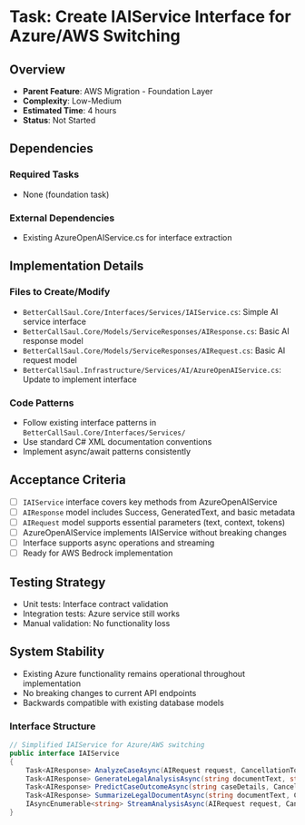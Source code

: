 # Task: Create IAIService Interface for Azure/AWS Switching

## Overview
- **Parent Feature**: AWS Migration - Foundation Layer
- **Complexity**: Low-Medium
- **Estimated Time**: 4 hours
- **Status**: Not Started

## Dependencies
### Required Tasks
- None (foundation task)

### External Dependencies
- Existing AzureOpenAIService.cs for interface extraction

## Implementation Details
### Files to Create/Modify
- `BetterCallSaul.Core/Interfaces/Services/IAIService.cs`: Simple AI service interface
- `BetterCallSaul.Core/Models/ServiceResponses/AIResponse.cs`: Basic AI response model
- `BetterCallSaul.Core/Models/ServiceResponses/AIRequest.cs`: Basic AI request model
- `BetterCallSaul.Infrastructure/Services/AI/AzureOpenAIService.cs`: Update to implement interface

### Code Patterns
- Follow existing interface patterns in `BetterCallSaul.Core/Interfaces/Services/`
- Use standard C# XML documentation conventions
- Implement async/await patterns consistently

## Acceptance Criteria
- [ ] `IAIService` interface covers key methods from AzureOpenAIService
- [ ] `AIResponse` model includes Success, GeneratedText, and basic metadata
- [ ] `AIRequest` model supports essential parameters (text, context, tokens)
- [ ] AzureOpenAIService implements IAIService without breaking changes
- [ ] Interface supports async operations and streaming
- [ ] Ready for AWS Bedrock implementation

## Testing Strategy
- Unit tests: Interface contract validation
- Integration tests: Azure service still works
- Manual validation: No functionality loss

## System Stability
- Existing Azure functionality remains operational throughout implementation
- No breaking changes to current API endpoints
- Backwards compatible with existing database models

### Interface Structure
```csharp
// Simplified IAIService for Azure/AWS switching
public interface IAIService
{
    Task<AIResponse> AnalyzeCaseAsync(AIRequest request, CancellationToken cancellationToken = default);
    Task<AIResponse> GenerateLegalAnalysisAsync(string documentText, string caseContext, CancellationToken cancellationToken = default);
    Task<AIResponse> PredictCaseOutcomeAsync(string caseDetails, CancellationToken cancellationToken = default);
    Task<AIResponse> SummarizeLegalDocumentAsync(string documentText, CancellationToken cancellationToken = default);
    IAsyncEnumerable<string> StreamAnalysisAsync(AIRequest request, CancellationToken cancellationToken = default);
}
```